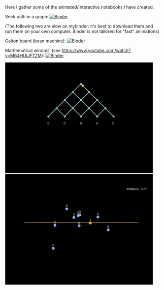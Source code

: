 Here I gather some of the animated/interactive notebooks I have created.

Seek path in a graph:
[![Binder](https://mybinder.org/badge_logo.svg)](https://mybinder.org/v2/gh/nathraim/diverse/master?urlpath=%2Fapps%2Fnotebooks%2Fconnectivity_notebook.ipynb)

(The following two are slow on mybinder: it's best to download them and run them on your own computer. Binder is not tailored for "fast" animations)

Galton board (bean machine): 
[![Binder](https://mybinder.org/badge_logo.svg)](https://mybinder.org/v2/gh/nathraim/diverse/master?urlpath=%2Fnotebooks%2Fnotebooks%2Fgalton_notebook.ipynb)

Mathematical windmill (see https://www.youtube.com/watch?v=M64HUIJFTZM):
[![Binder](https://mybinder.org/badge_logo.svg)](https://mybinder.org/v2/gh/nathraim/diverse/master?urlpath=%2Fapps%2Fnotebooks%2Fwindmill.ipynb)


![](bean_machine/galton_board.gif)
![](windmill/mathematical_windmill.gif)
